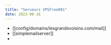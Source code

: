 ```yaml
---
title: "Serveurs VPSFree001"
date: 2023-08-16
---
```


- [[config/domains/lesgrandsvoisins.com/mail]]
- [[simplemailserver]]
- 